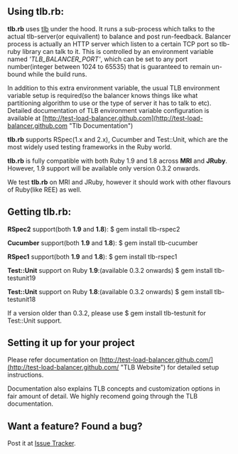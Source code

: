 ## Using tlb.rb:

__tlb.rb__ uses [tlb](https://github.com/test-load-balancer/tlb "TLB") under the hood. It runs a sub-process which talks to the actual tlb-server(or equivallent) to balance and post run-feedback.
Balancer process is actually an HTTP server which listen to a certain TCP port so tlb-ruby library can talk to it. 
This is controlled by an environment variable named *'TLB_BALANCER_PORT'*, which can be set to any port number(integer between 1024 to 65535) that is guaranteed to remain un-bound while the build runs.

In addition to this extra environment variable, the usual TLB environment variable setup is required(so the balancer knows things like what partitioning algorithm to use or the type of server it has to talk to etc). 
Detailed documentation of TLB environment variable configuration is available at [http://test-load-balancer.github.com](http://test-load-balancer.github.com "Tlb Documentation")

__tlb.rb__ supports RSpec(1.x and 2.x), Cucumber and Test::Unit, which are the most widely used testing frameworks in the Ruby world. 

__tlb.rb__ is fully compatible with both Ruby 1.9 and 1.8 across __MRI__ and __JRuby__. However, 1.9 support will be available only version 0.3.2 onwards.

We test __tlb.rb__ on MRI and JRuby, however it should work with other flavours of Ruby(like REE) as well.

## Getting tlb.rb:

__RSpec2__ support(both __1.9__ and __1.8__):
    $ gem install tlb-rspec2

__Cucumber__ support(both __1.9__ and __1.8__):
    $ gem install tlb-cucumber

__RSpec1__ support(both __1.9__ and __1.8__):
    $ gem install tlb-rspec1

__Test::Unit__ support on Ruby __1.9__:(available 0.3.2 onwards)
    $ gem install tlb-testunit19

__Test::Unit__ support on Ruby __1.8__:(available 0.3.2 onwards)
    $ gem install tlb-testunit18
    
If a version older than 0.3.2, please use 
    $ gem install tlb-testunit
for Test::Unit support.
    
## Setting it up for your project

Please refer documentation on [http://test-load-balancer.github.com/](http://test-load-balancer.github.com/ "TLB Website") for detailed setup instructions. 

Documentation also explains TLB concepts and customization options in fair amount of detail. We highly recomend going through the TLB documentation.

## Want a feature? Found a bug? 

Post it at [Issue Tracker](http://code.google.com/p/tlb/issues/list "Issue Tracker").
  

